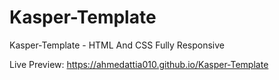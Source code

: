 # Kasper-Template
Kasper-Template - HTML And CSS Fully Responsive

Live Preview:  https://ahmedattia010.github.io/Kasper-Template
